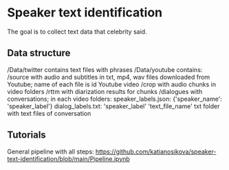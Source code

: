 # Speaker text identification

The goal is to collect text data that celebrity said.

## Data structure
/Data/twitter contains text files with phrases
/Data/youtube contains:
                      /source with audio and subtitles in txt, mp4, wav files downloaded from Youtube;
                              name of each file is id Youtube video
                      /crop with audio chunks in video folders
                      /rttm with diarization results for chunks
                      /dialogues with conversations; 
                                 in each video folders:
                                                    speaker_labels.json: {'speaker_name': 'speaker_label'}
                                                    dialog_labels.txt: 'speaker_label' 'text_file_name'
                                                    txt folder with text files of conversation
                                                    

## Tutorials
General pipeline with all steps: https://github.com/katianosikova/speaker-text-identification/blob/main/Pipeline.ipynb
